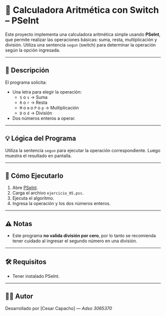 # 🧮 Calculadora Aritmética con Switch – PSeInt

Este proyecto implementa una calculadora aritmética simple usando **PSeInt**, que permite realizar las operaciones básicas: suma, resta, multiplicación y división. Utiliza una sentencia `segun` (switch) para determinar la operación según la opción ingresada.

---

## 📌 Descripción

El programa solicita:
- Una letra para elegir la operación:  
  - `S` o `s` → Suma  
  - `R` o `r` → Resta  
  - `M` o `m` o `P` o `p` → Multiplicación  
  - `D` o `d` → División
- Dos números enteros a operar.

---

## 💡 Lógica del Programa

Utiliza la sentencia `segun` para ejecutar la operación correspondiente. Luego muestra el resultado en pantalla.

---

## 🚀 Cómo Ejecutarlo

1. Abre [PSeInt](http://pseint.sourceforge.net/).
2. Carga el archivo `ejercicio_05.psc`.
3. Ejecuta el algoritmo.
4. Ingresa la operación y los dos números enteros.

---

## ⚠️ Notas

- Este programa **no valida división por cero**, por lo tanto se recomienda tener cuidado al ingresar el segundo número en una división.

---

## 🛠 Requisitos

- Tener instalado PSeInt.

---

## 👨‍💻 Autor

Desarrollado por [Cesar Capacho] — *Adso 3065370*




